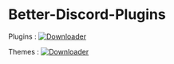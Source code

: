 # Better-Discord-Plugins

Plugins : [![Downloader][Download-badge]][Download-link]<br/>

[Download-link]: https://minhaskamal.github.io/DownGit/#/home?url=https://github.com/GRG-GoldBand/Better-Discord-Plugins/tree/main/Plug-ins
[Download-badge]: https://img.shields.io/badge/Download-↓-brightgreen

Themes : [![Downloader][Download-badge]][Download-link]<br/>

[Download-link]: https://minhaskamal.github.io/DownGit/#/home?url=https://github.com/GRG-GoldBand/Better-Discord-Plugins/tree/main/Themes
[Download-badge]: https://img.shields.io/badge/Download-↓-brightgreen
